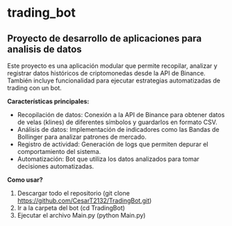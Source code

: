# trading_bot
## Proyecto de desarrollo de aplicaciones para analisis de datos

Este proyecto es una aplicación modular que permite recopilar, analizar y registrar datos históricos de criptomonedas desde la API de Binance. También incluye funcionalidad para ejecutar estrategias automatizadas de trading con un bot.

**Características principales:**
+ Recopilación de datos: Conexión a la API de Binance para obtener datos de velas (klines) de diferentes símbolos y guardarlos en formato CSV.
+ Análisis de datos: Implementación de indicadores como las Bandas de Bollinger para analizar patrones de mercado.
+ Registro de actividad: Generación de logs que permiten depurar el comportamiento del sistema.
+ Automatización: Bot que utiliza los datos analizados para tomar decisiones automatizadas.

**Como usar?**
1. Descargar todo el repositorio (git clone https://github.com/CesarT2132/TradingBot.git)
2. Ir a la carpeta del bot (cd TradingBot)
3. Ejecutar el archivo Main.py (python Main.py)
